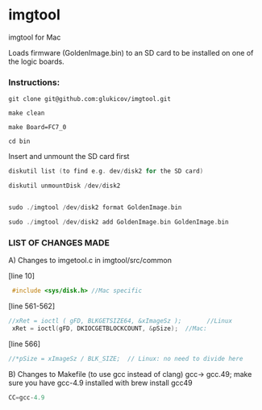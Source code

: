 # imgtool
imgtool for Mac

Loads firmware (GoldenImage.bin) to an SD card to be installed on one of the logic boards.

### Instructions:

```
git clone git@github.com:glukicov/imgtool.git
 ```
```
make clean
```

```
make Board=FC7_0
```

```
cd bin
```

Insert and unmount the SD card first 
 ```c++
diskutil list (to find e.g. dev/disk2 for the SD card) 
```
 ```c++
diskutil unmountDisk /dev/disk2
```
 
 ```c++

sudo ./imgtool /dev/disk2 format GoldenImage.bin
```

 
 ```c++
sudo ./imgtool /dev/disk2 add GoldenImage.bin GoldenImage.bin
```


### LIST OF CHANGES MADE

A) Changes to imgetool.c in imgtool/src/common


[line 10] 
```c++
 #include <sys/disk.h> //Mac specific
```
[line 561-562] 
 ```c++
 //xRet = ioctl ( gFD, BLKGETSIZE64, &xImageSz );       //Linux
  xRet = ioctl(gFD, DKIOCGETBLOCKCOUNT, &pSize);  //Mac: 
```

[line 566]
 ```c++
 //*pSize = xImageSz / BLK_SIZE;  // Linux: no need to divide here
```

B) Changes to Makefile (to use gcc instead of clang)  gcc-> gcc.49; make sure you have gcc-4.9 installed with 
brew install gcc49
 ```c++
CC=gcc-4.9 


